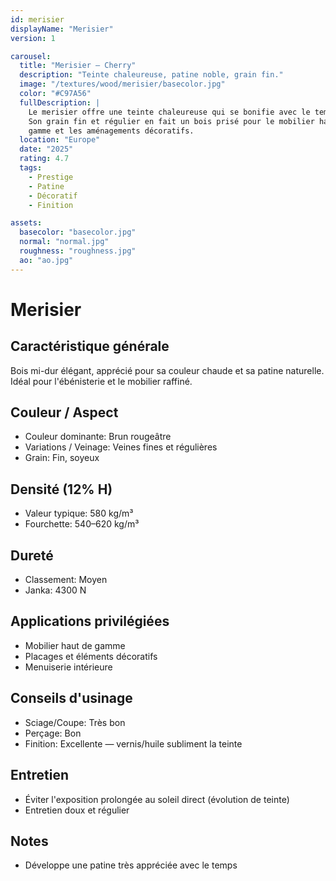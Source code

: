 ```yaml
---
id: merisier
displayName: "Merisier"
version: 1

carousel:
  title: "Merisier — Cherry"
  description: "Teinte chaleureuse, patine noble, grain fin."
  image: "/textures/wood/merisier/basecolor.jpg"
  color: "#C97A56"
  fullDescription: |
    Le merisier offre une teinte chaleureuse qui se bonifie avec le temps.
    Son grain fin et régulier en fait un bois prisé pour le mobilier haut de
    gamme et les aménagements décoratifs.
  location: "Europe"
  date: "2025"
  rating: 4.7
  tags:
    - Prestige
    - Patine
    - Décoratif
    - Finition

assets:
  basecolor: "basecolor.jpg"
  normal: "normal.jpg"
  roughness: "roughness.jpg"
  ao: "ao.jpg"
---
```


# Merisier

## Caractéristique générale
Bois mi-dur élégant, apprécié pour sa couleur chaude et sa patine naturelle.
Idéal pour l'ébénisterie et le mobilier raffiné.

## Couleur / Aspect
- Couleur dominante: Brun rougeâtre
- Variations / Veinage: Veines fines et régulières
- Grain: Fin, soyeux

## Densité (12% H)
- Valeur typique: 580 kg/m³
- Fourchette: 540–620 kg/m³

## Dureté
- Classement: Moyen
- Janka: 4300 N

## Applications privilégiées
- Mobilier haut de gamme
- Placages et éléments décoratifs
- Menuiserie intérieure

## Conseils d'usinage
- Sciage/Coupe: Très bon
- Perçage: Bon
- Finition: Excellente — vernis/huile subliment la teinte

## Entretien
- Éviter l'exposition prolongée au soleil direct (évolution de teinte)
- Entretien doux et régulier

## Notes
- Développe une patine très appréciée avec le temps

